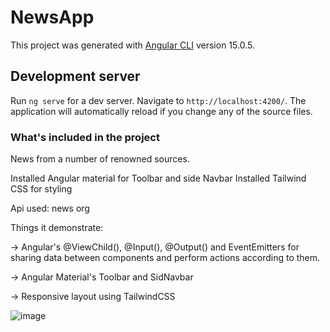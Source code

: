 # NewsApp

This project was generated with [Angular CLI](https://github.com/angular/angular-cli) version 15.0.5.

## Development server

Run `ng serve` for a dev server. Navigate to `http://localhost:4200/`. The application will automatically reload if you change any of the source files.

### What's included in the project
News from a number of renowned sources.

Installed Angular material for Toolbar and side Navbar
Installed Tailwind CSS for styling

Api used: news org

Things it demonstrate:

-> Angular's @ViewChild(), @Input(), @Output() and EventEmitters for sharing data between components and perform actions according to them.

-> Angular Material's Toolbar and SidNavbar

-> Responsive layout using TailwindCSS

![image](https://user-images.githubusercontent.com/28639312/213339197-065c8e2c-74b6-4931-8462-01db0382620d.png)
